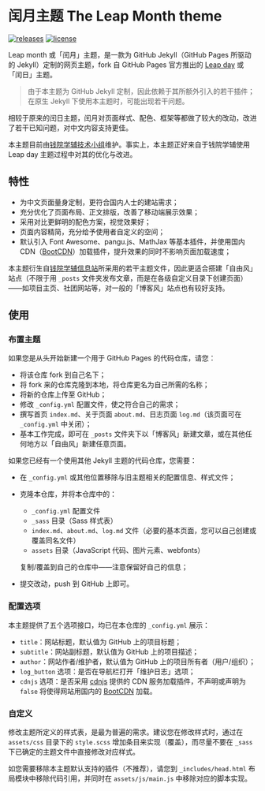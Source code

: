 # 闰月主题 The Leap Month theme

[![releases](https://img.shields.io/github/v/release/qyxf/leap-month)](https://github.com/qyxf/leap-month/releases)
[![license](https://img.shields.io/github/license/qyxf/leap-month)](https://creativecommons.org/share-your-work/public-domain/cc0/)

Leap month 或「闰月」主题，是一款为 GitHub Jekyll（GitHub Pages 所驱动的 Jekyll）定制的网页主题，fork 自 GitHub Pages 官方推出的 [Leap day](https://github.com/page-themes/leap-day) 或「闰日」主题。

> 由于本主题为 GitHub Jekyll 定制，因此依赖于其所额外引入的若干插件；在原生 Jekyll 下使用本主题时，可能出现若干问题。

相较于原来的闰日主题，闰月对页面样式、配色、框架等都做了较大的改动，改进了若干已知问题，对中文内容支持更佳。

本主题目前由[钱院学辅技术小组](https://github.com/qyxf)维护。事实上，本主题正好来自于钱院学辅使用 Leap day 主题过程中对其的优化与改进。

## 特性

- 为中文页面量身定制，更符合国内人士的建站需求；
- 充分优化了页面布局、正文排版，改善了移动端展示效果；
- 采用对比更鲜明的配色方案，视觉效果好；
- 页面内容精简，充分给予使用者自定义的空间；
- 默认引入 Font Awesome、pangu.js、MathJax 等基本插件，并使用国内 CDN（[BootCDN](https://bootcdn.cn/)）加载插件，提升效果的同时不影响页面加载速度；

本主题衍生自[钱院学辅信息站](https://qyxf.site)所采用的若干主题文件，因此更适合搭建「自由风」站点（不限于用 `_posts` 文件夹发布文章，而是在各级自定义目录下创建页面）——如项目主页、社团网站等，对一般的「博客风」站点也有较好支持。

## 使用

### 布置主题

如果您是从头开始新建一个用于 GitHub Pages 的代码仓库，请您：

- 将该仓库 fork 到自己名下；
- 将 fork 来的仓库克隆到本地，将仓库更名为自己所需的名称；
- 将新的仓库上传至 GitHub；
- 修改 `_config.yml` 配置文件，使之符合自己的需求；
- 撰写首页 `index.md`、关于页面 `about.md`、日志页面 `log.md`（该页面可在 `_config.yml` 中关闭）；
- 基本工作完成，即可在 `_posts` 文件夹下以「博客风」新建文章，或在其他任何地方以「自由风」新建任意页面。

如果您已经有一个使用其他 Jekyll 主题的代码仓库，您需要：

- 在 `_config.yml` 或其他位置移除与旧主题相关的配置信息、样式文件；
- 克隆本仓库，并将本仓库中的：
  - `_config.yml` 配置文件
  - `_sass` 目录（Sass 样式表）
  - `index.md`、`about.md`、`log.md` 文件（必要的基本页面，您可以自己创建或覆盖同名文件）
  - `assets` 目录（JavaScript 代码、图片元素、webfonts）

  复制/覆盖到自己的仓库中——注意保留好自己的信息；
- 提交改动，push 到 GitHub 上即可。

### 配置选项

本主题提供了五个选项接口，均已在本仓库的 `_config.yml` 展示：

- `title`：网站标题，默认值为 GitHub 上的项目标题；
- `subtitle`：网站副标题，默认值为 GitHub 上的项目描述；
- `author`：网站作者/维护者，默认值为 GitHub 上的项目所有者（用户/组织）；
- `log_button` 选项：是否在导航栏打开「维护日志」选项；
- `cdnjs` 选项：是否采用 [cdnjs](https://cdnjs.com/) 提供的 CDN 服务加载插件，不声明或声明为 `false` 将使得网站用国内的 [BootCDN](https://bootcdn.cn/) 加载。

### 自定义

修改主题所定义的样式表，是最为普遍的需求。建议您在修改样式时，通过在 `assets/css` 目录下的 `style.scss` 增加条目来实现（覆盖），而尽量不要在 `_sass` 下已确定的主题文件中直接修改对应样式。

如您需要移除本主题默认支持的插件（不推荐），请您到 `_includes/head.html` 布局模块中移除代码引用，并同时在 `assets/js/main.js` 中移除对应的脚本实现。
